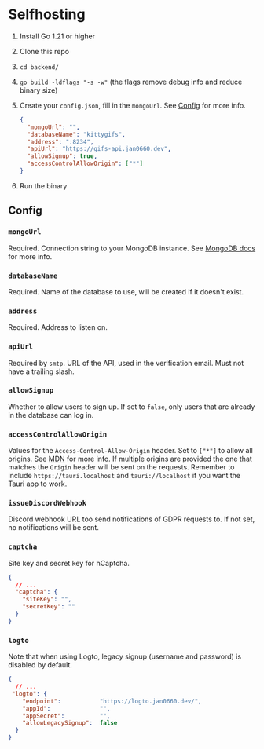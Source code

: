 # Selfhosting

1. Install Go 1.21 or higher
2. Clone this repo
3. `cd backend/`
4. `go build -ldflags "-s -w"` (the flags remove debug info and reduce binary size)
5. Create your `config.json`, fill in the `mongoUrl`. See [Config](#config) for more info.

   ```json
   {
     "mongoUrl": "",
     "databaseName": "kittygifs",
     "address": ":8234",
     "apiUrl": "https://gifs-api.jan0660.dev",
     "allowSignup": true,
     "accessControlAllowOrigin": ["*"]
   }
   ```

6. Run the binary

## Config

### `mongoUrl`

Required. Connection string to your MongoDB instance.
See [MongoDB docs](https://docs.mongodb.com/manual/reference/connection-string/) for more info.

### `databaseName`

Required. Name of the database to use, will be created if it doesn't exist.

### `address`

Required. Address to listen on.

### `apiUrl`

Required by `smtp`. URL of the API, used in the verification email. Must not have a trailing slash.

### `allowSignup`

Whether to allow users to sign up.
If set to `false`, only users that are already in the database can log in.

### `accessControlAllowOrigin`

Values for the `Access-Control-Allow-Origin` header. Set to `["*"]` to allow all origins.
See [MDN](https://developer.mozilla.org/en-US/docs/Web/HTTP/Headers/Access-Control-Allow-Origin) for more info.
If multiple origins are provided the one that matches the `Origin` header will be sent on the requests.
Remember to include `https://tauri.localhost` and `tauri://localhost` if you want the Tauri app to work.

### `issueDiscordWebhook`

Discord webhook URL too send notifications of GDPR requests to.
If not set, no notifications will be sent.

### `captcha`

Site key and secret key for hCaptcha.

```json
{
  // ...
  "captcha": {
    "siteKey": "",
    "secretKey": ""
  }
}
```

### `logto`

Note that when using Logto, legacy signup (username and password) is disabled by default.

```json
{
  // ...
 "logto": {
    "endpoint":           "https://logto.jan0660.dev/",
    "appId":              "",
    "appSecret":          "",
    "allowLegacySignup":  false
  }
}
```
